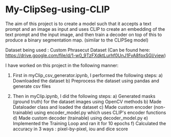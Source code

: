 # My-ClipSeg-using-CLIP

The aim of this project is to create a model such that it accepts a text prompt and an image as input and uses CLIP to create an embedding of the text prompt and the input image, and then train a decoder on top of this to produce a binary segmentation map. (similar to the CLIPSeg model)

Dataset being used : Custom Phrasecut Dataset (Can be found here: https://drive.google.com/file/d/1-w0_9TzFXdktLurhf0UnJ1FvA8fpxSGl/view)

I have worked on this project in the following manner:

1) First in myClip_csv_generator.ipynb, I performed the following steps:
  a) Downloaded the dataset
  b) Preprocess the dataset using pandas and generate csv files

3) Then in myClip.ipynb, I did the following steps:
  a) Generated masks (ground truth) for the dataset images using OpenCV methods
  b) Made Dataloader class and loaded the dataset
  c) Made custom encoder (non-trainable) using encoder_model.py which uses CLIP's encoder functions 
  d) Made custom decoder (trainable) using decoder_model.py
  e) Implemented the Training Loop and ran it for 10 epochs
  f) Calculated the accuracy in 3 ways : pixel-by-pixel, iou and dice score
